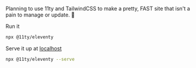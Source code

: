 Planning to use 11ty and TailwindCSS to make a pretty, FAST site that isn't a pain to manage or update.
🤞

Run it
```bash
npx @11ty/eleventy

```

Serve it up at [localhost](http://localhost:8080/)
```bash
npx @11ty/eleventy --serve
```
